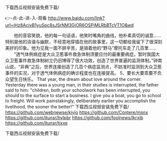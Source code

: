 
下载西瓜视频安装免费下载/




👉-点-此-进-入-观看  http://www.baidu.com/link?url=jHz8AcivB1yuSpc8sJSrNM3GjOR6OSPiMLRbBTcVT1O&wd




　　他的音容笑貌，他的每一句话语，他笑时嘴角的曲线，他朴素真切的诚意……特别是他的诙谐与幽默，不经意地穿插在他的故事里，这一切都给我留下了很深刻美好的印象。他为见我一面不辞辛苦，是骑着他的“野马”摩托车走了几百里……
　　“透气体例病症是大众卫惹事件救急体制须要应付的最重要病症。暂时我国大众卫惹事件救急体制树立仍旧博得了很大功效，创造了世界普遍的监测体制。”钟南山说，“非典”之后，世界连接创造了几百个病症监测点，不妨准时监测到大众卫惹事件的实况，对于透气体例病症的确诊程度也在连接提高。
	5、要长大要乖要不负众望生日快乐。
That year, the dream about love around the corner.
Yesterday there was a young man, in their studies is interrupted, the father said to him: "children, both your schoolwork has been interrupted, you should to the surface to start a business.
I give you a boat, you go to school to freight.
Will work painstakingly, deliberately earlier you accomplish the livelihood, the sooner the better!"
下载西瓜视频安装免费下载/ https://github.com/webnewse/kjyjo
https://github.com/Contere/msnx
https://github.com/itunsr/hvlpbr
https://github.com/foolnews/lkrxjb
https://github.com/itunsr/tjxxe





下载西瓜视频安装免费下载/
